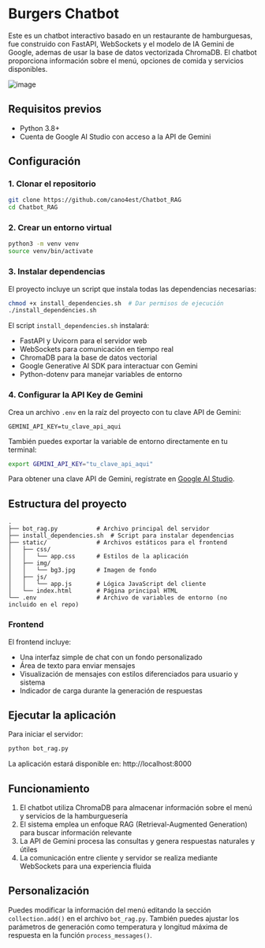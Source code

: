 # Burgers Chatbot

Este es un chatbot interactivo basado en un restaurante de hamburguesas, fue construido con FastAPI, WebSockets y el modelo de IA Gemini de Google, ademas de usar la base de datos vectorizada ChromaDB. El chatbot proporciona información sobre el menú, opciones de comida y servicios disponibles.

![image](https://github.com/user-attachments/assets/8ca9b957-8e90-4530-b593-f4dcb7d453ef)


## Requisitos previos

- Python 3.8+
- Cuenta de Google AI Studio con acceso a la API de Gemini

## Configuración

### 1. Clonar el repositorio

```bash
git clone https://github.com/cano4est/Chatbot_RAG
cd Chatbot_RAG
```

### 2. Crear un entorno virtual

```bash
python3 -m venv venv
source venv/bin/activate  
```

### 3. Instalar dependencias

El proyecto incluye un script que instala todas las dependencias necesarias:

```bash
chmod +x install_dependencies.sh  # Dar permisos de ejecución
./install_dependencies.sh
```

El script `install_dependencies.sh` instalará:
- FastAPI y Uvicorn para el servidor web
- WebSockets para comunicación en tiempo real
- ChromaDB para la base de datos vectorial
- Google Generative AI SDK para interactuar con Gemini
- Python-dotenv para manejar variables de entorno

### 4. Configurar la API Key de Gemini

Crea un archivo `.env` en la raíz del proyecto con tu clave API de Gemini:

```
GEMINI_API_KEY=tu_clave_api_aqui
```

También puedes exportar la variable de entorno directamente en tu terminal:

```bash
export GEMINI_API_KEY="tu_clave_api_aqui"
```

Para obtener una clave API de Gemini, regístrate en [Google AI Studio](https://makersuite.google.com/).

## Estructura del proyecto

```
.
├── bot_rag.py           # Archivo principal del servidor
├── install_dependencies.sh  # Script para instalar dependencias
├── static/              # Archivos estáticos para el frontend
│   ├── css/
│   │   └── app.css      # Estilos de la aplicación
│   ├── img/
│   │   └── bg3.jpg      # Imagen de fondo
│   ├── js/
│   │   └── app.js       # Lógica JavaScript del cliente
│   └── index.html       # Página principal HTML
└── .env                 # Archivo de variables de entorno (no incluido en el repo)
```

### Frontend

El frontend incluye:

- Una interfaz simple de chat con un fondo personalizado
- Área de texto para enviar mensajes
- Visualización de mensajes con estilos diferenciados para usuario y sistema
- Indicador de carga durante la generación de respuestas

## Ejecutar la aplicación

Para iniciar el servidor:

```bash
python bot_rag.py
```

La aplicación estará disponible en: http://localhost:8000

## Funcionamiento

1. El chatbot utiliza ChromaDB para almacenar información sobre el menú y servicios de la hamburguesería
2. El sistema emplea un enfoque RAG (Retrieval-Augmented Generation) para buscar información relevante
3. La API de Gemini procesa las consultas y genera respuestas naturales y útiles
4. La comunicación entre cliente y servidor se realiza mediante WebSockets para una experiencia fluida

## Personalización

Puedes modificar la información del menú editando la sección `collection.add()` en el archivo `bot_rag.py`. También puedes ajustar los parámetros de generación como temperatura y longitud máxima de respuesta en la función `process_messages()`.

